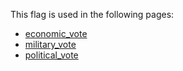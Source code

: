 This flag is used in the following pages:
 - [economic_vote](../events/economic_vote.md)
 - [military_vote](../events/military_vote.md)
 - [political_vote](../events/political_vote.md)
